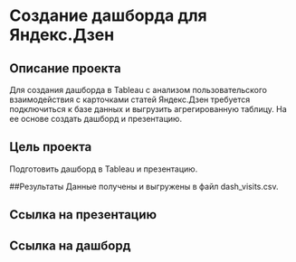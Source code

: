 # Создание дашборда для Яндекс.Дзен 

## Описание проекта
Для создания дашборда в Tableau с анализом пользовательского взаимодействия с карточками статей Яндекс.Дзен требуется подключиться к базе данных и выгрузить агрегированную таблицу. На ее основе создать дашборд и презентацию.

## Цель проекта
Подготовить дашборд в Tableau и презентацию.

##Результаты
Данные получены и выгружены в файл dash_visits.csv.

## Ссылка на презентацию


## Ссылка на дашборд

